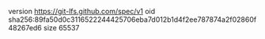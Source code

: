 version https://git-lfs.github.com/spec/v1
oid sha256:89fa50d0c3116522244425706eba7d012b1d4f2ee787874a2f02860f48267ed6
size 65537
